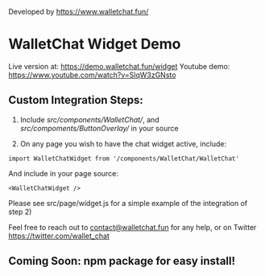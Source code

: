 Developed by https://www.walletchat.fun/

# WalletChat Widget Demo

Live version at: https://demo.walletchat.fun/widget
Youtube demo: https://www.youtube.com/watch?v=SlqW3zGNsto

## Custom Integration Steps:

1) Include *src/components/WalletChat/*, and *src/compoments/ButtonOverlay/* in your source

2) On any page you wish to have the chat widget active, include: 

```import WalletChatWidget from '/components/WalletChat/WalletChat'```

And include in your page source: 

```<WalletChatWidget />```

Please see src/page/widget.js for a simple example of the integration of step 2)

Feel free to reach out to contact@walletchat.fun for any help, or on Twitter https://twitter.com/wallet_chat

## Coming Soon: npm package for easy install!
